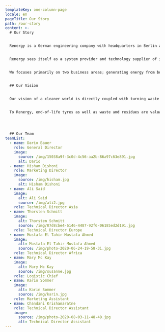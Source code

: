 ```yaml
---
templateKey: one-column-page
locale: en
pageTitle: Our Story
path: /our-story
content: >-
  # Our Story


  Renergy is a German engineering company with headquarters in Berlin and a branch in Dubai.


  Renergy sees itself as a system provider and technology supplier of innovative, ecological and highly profitable environmental technologies in the know-how areas of recycling and recovery. We deliver turnkey solutions tailored to your needs, without any further investment from your side.


  We focuses primarily on two business areas; generating energy from both waste and tyre recycling.


  ## Our Vision


  Our vision of a cleaner world is directly coupled with turning waste materials into valuable commodities with high returns on investment. An ecologic approach does not exclude economic success anymore. Constantly growing waste streams and amounts of end-of-life tires globally force to increasing endeavours for ecologic and economic solutions. With consequent consideration of these aspects, we started the development of tyre and waste energy recovery systems which today reflect the current technological state of the art and, for the first time, allow a to-date unseen affectivity and profitability as well as an outstanding high yield of the employed capital.


  To Renergy, end-of-life tyres as well as waste and residues are valuable raw material resources. Simple disposal or incineration does not comply with our ideal.




  ## Our Team
teamList:
  - name: Dario Bauer
    role: General Director
    image:
      source: /img/15038a9f-3c0d-4c56-aa2b-86a97c63e891.jpg
      alt: Dario
  - name: Hisham Dishoni
    role: Marketing Director
    image:
      source: /img/hisham.jpg
      alt: Hisham Dishoni
  - name: Ali Said
    image:
      alt: Ali Said
      source: /img/ali2.jpg
    role: Technical Director Asia
  - name: Thorsten Schmitt
    image:
      alt: Thorsten Schmitt
      source: /img/07d8cbe4-6146-4487-92f6-06185ed2d191.jpg
    role: Technical Director Europe
  - name: Mustafa El Tahir Mustafa Ahmed
    image:
      alt: Mustafa El Tahir Mustafa Ahmed
      source: /img/photo-2020-06-24-19-58-31.jpg
    role: Technical Director Africa
  - name: Mary Mc Kay
    image:
      alt: Mary Mc Kay
      source: /img/susanne.jpg
    role: Logistic Chief
  - name: Karin Sommer
    image:
      alt: Karin Sommer
      source: /img/karin.jpg
    role: Marketing Assistant
  - name: Chandani Krishanaratne
    role: Technical Director Assistant
    image:
      source: /img/photo-2020-08-03-11-48-48.jpg
      alt: Technical Director Assistant
---
```

